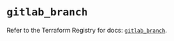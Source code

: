 # `gitlab_branch`

Refer to the Terraform Registry for docs: [`gitlab_branch`](https://registry.terraform.io/providers/gitlabhq/gitlab/17.6.1/docs/resources/branch).
